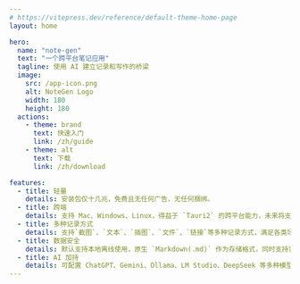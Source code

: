 ```yaml
---
# https://vitepress.dev/reference/default-theme-home-page
layout: home

hero:
  name: "note-gen"
  text: "一个跨平台笔记应用"
  tagline: 使用 AI 建立记录和写作的桥梁
  image:
    src: /app-icon.png
    alt: NoteGen Logo
    width: 180
    height: 180
  actions:
    - theme: brand
      text: 快速入门
      link: /zh/guide
    - theme: alt
      text: 下载
      link: /zh/download

features:
  - title: 轻量
    details: 安装包仅十几兆，免费且无任何广告，无任何捆绑。
  - title: 跨端
    details: 支持 Mac、Windows、Linux，得益于 `Tauri2` 的跨平台能力，未来将支持 IOS、Android
  - title: 多种记录方式
    details: 支持`截图`、`文本`、`插图`、`文件`、`链接`等多种记录方式，满足各类场景的碎片化记录需求
  - title: 数据安全
    details: 默认支持本地离线使用，原生 `Markdown(.md)` 作为存储格式，同时支持实时同步到 `Github 私有仓库`，支持历史回滚
  - title: AI 加持
    details: 可配置 ChatGPT、Gemini、Ollama、LM Studio、DeepSeek 等多种模型，支持自定义配置使用第三方模型。
---
```

<script setup>
import { useData, useRouter, useRoute } from 'vitepress'

const { lang } = useData()
const router = useRouter()
const route = useRoute()
router.go(route.path + lang.value)
</script>

